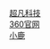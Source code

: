 <a href="https://zxcvbnm147mlp1784395960.github.io/code6/html/%E8%B6%85%E5%87%A1%E7%A7%91%E6%8A%80.html">超凡科技</a><br>
<a href="https://zxcvbnm147mlp1784395960.github.io/%E8%A6%83%E6%9F%B3%E5%B2%9A/html/360%E5%AE%98%E7%BD%91.html">360官网</a><br>
<a href="https://zxcvbnm147mlp1784395960.github.io/code9/html/xiaolu.html">小鹿</a><br>
